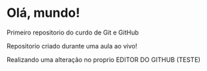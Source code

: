 # Olá, mundo!
 Primeiro repositorio do curdo de Git e GitHub

 Repositorio criado durante uma aula ao vivo!

 Realizando uma alteração no proprio EDITOR DO GITHUB (TESTE)
